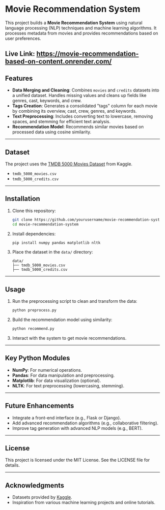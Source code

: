 
# Movie Recommendation System  

This project builds a **Movie Recommendation System** using natural language processing (NLP) techniques and machine learning algorithms. It processes metadata from movies and provides recommendations based on user preferences.

Live Link: https://movie-recommendation-based-on-content.onrender.com/
---

## Features  
- **Data Merging and Cleaning**: Combines `movies` and `credits` datasets into a unified dataset. Handles missing values and cleans up fields like genres, cast, keywords, and crew.  
- **Tags Creation**: Generates a consolidated "tags" column for each movie by combining its overview, cast, crew, genres, and keywords.  
- **Text Preprocessing**: Includes converting text to lowercase, removing spaces, and stemming for efficient text analysis.  
- **Recommendation Model**: Recommends similar movies based on processed data using cosine similarity.  

---

## Dataset  
The project uses the [TMDB 5000 Movies Dataset](https://www.kaggle.com/datasets/tmdb/tmdb-movie-metadata) from Kaggle.  

- `tmdb_5000_movies.csv`  
- `tmdb_5000_credits.csv`  

---

## Installation  
1. Clone this repository:  
   ```bash  
   git clone https://github.com/yourusername/movie-recommendation-system.git  
   cd movie-recommendation-system  
   ```  
2. Install dependencies:  
   ```bash  
   pip install numpy pandas matplotlib nltk  
   ```  
3. Place the dataset in the `data/` directory:  
   ```
   data/
   ├── tmdb_5000_movies.csv  
   ├── tmdb_5000_credits.csv  
   ```  

---

## Usage  
1. Run the preprocessing script to clean and transform the data:  
   ```bash  
   python preprocess.py  
   ```  
2. Build the recommendation model using similarity:  
   ```bash  
   python recommend.py  
   ```  
3. Interact with the system to get movie recommendations.  

---

## Key Python Modules  
- **NumPy**: For numerical operations.  
- **Pandas**: For data manipulation and preprocessing.  
- **Matplotlib**: For data visualization (optional).  
- **NLTK**: For text preprocessing (lowercasing, stemming).  

---

## Future Enhancements  
- Integrate a front-end interface (e.g., Flask or Django).  
- Add advanced recommendation algorithms (e.g., collaborative filtering).  
- Improve tag generation with advanced NLP models (e.g., BERT).  

---

## License  
This project is licensed under the MIT License. See the LICENSE file for details.  

---

## Acknowledgments  
- Datasets provided by [Kaggle](https://www.kaggle.com).  
- Inspiration from various machine learning projects and online tutorials.  
